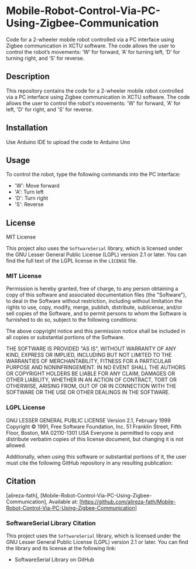# Mobile-Robot-Control-Via-PC-Using-Zigbee-Communication

Code for a 2-wheeler mobile robot controlled via a PC interface using Zigbee communication in XCTU software. The code allows the user to control the robot’s movements: ‘W’ for forward, ‘A’ for turning left, ‘D’ for turning right, and ‘S’ for reverse.

## Description

This repository contains the code for a 2-wheeler mobile robot controlled via a PC interface using Zigbee communication in XCTU software. The code allows the user to control the robot's movements: 'W' for forward, 'A' for left, 'D' for right, and 'S' for reverse.

## Installation
Use Arduino IDE to upload the code to Arduino Uno

## Usage
To control the robot, type the following commands into the PC interface:
- 'W': Move forward
- 'A': Turn left
- 'D': Turn right
- 'S': Reverse

## License

MIT License

This project also uses the `SoftwareSerial` library, which is licensed under the GNU Lesser General Public License (LGPL) version 2.1 or later. You can find the full text of the LGPL license in the `LICENSE` file.

### MIT License

Permission is hereby granted, free of charge, to any person obtaining a copy
of this software and associated documentation files (the "Software"), to deal
in the Software without restriction, including without limitation the rights
to use, copy, modify, merge, publish, distribute, sublicense, and/or sell
copies of the Software, and to permit persons to whom the Software is
furnished to do so, subject to the following conditions:

The above copyright notice and this permission notice shall be included in all
copies or substantial portions of the Software.

THE SOFTWARE IS PROVIDED "AS IS", WITHOUT WARRANTY OF ANY KIND, EXPRESS OR
IMPLIED, INCLUDING BUT NOT LIMITED TO THE WARRANTIES OF MERCHANTABILITY,
FITNESS FOR A PARTICULAR PURPOSE AND NONINFRINGEMENT. IN NO EVENT SHALL THE
AUTHORS OR COPYRIGHT HOLDERS BE LIABLE FOR ANY CLAIM, DAMAGES OR OTHER
LIABILITY, WHETHER IN AN ACTION OF CONTRACT, TORT OR OTHERWISE, ARISING FROM,
OUT OF OR IN CONNECTION WITH THE SOFTWARE OR THE USE OR OTHER DEALINGS IN THE
SOFTWARE.

### LGPL License

GNU LESSER GENERAL PUBLIC LICENSE
Version 2.1, February 1999
Copyright © 1991, Free Software Foundation, Inc.
51 Franklin Street, Fifth Floor, Boston, MA 02110-1301 USA
Everyone is permitted to copy and distribute verbatim copies of this license document, but changing it is not allowed.

Additionally, when using this software or substantial portions of it, the user must cite the following GitHub repository in any resulting publication:

## Citation

[alireza-fath], [Mobile-Robot-Control-Via-PC-Using-Zigbee-Communication], Available at: [https://github.com/alireza-fath/Mobile-Robot-Control-Via-PC-Using-Zigbee-Communication]

### SoftwareSerial Library Citation

This project uses the `SoftwareSerial` library, which is licensed under the GNU Lesser General Public License (LGPL) version 2.1 or later. You can find the library and its license at the following link:
- SoftwareSerial Library on GitHub
